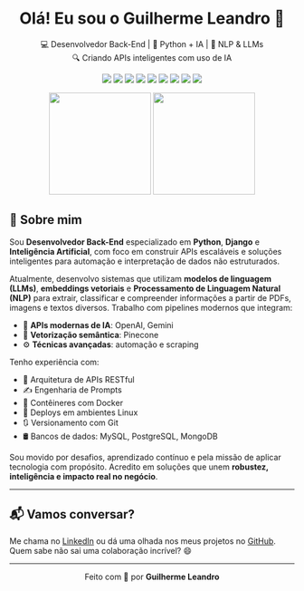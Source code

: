 <h1 align="center">Olá! Eu sou o Guilherme Leandro 👋</h1>

<p align="center">
  💻 Desenvolvedor Back-End | 🧠 Python + IA | 🤖 NLP & LLMs <br>
  🔍 Criando APIs inteligentes com uso de IA
</p>

<p align="center">
  <img src="https://img.shields.io/badge/Python-3776AB?style=flat&logo=python&logoColor=white" />
  <img src="https://img.shields.io/badge/Django-092E20?style=flat&logo=django&logoColor=white" />
  <img src="https://img.shields.io/badge/PostgreSQL-336791?style=flat&logo=postgresql&logoColor=white" />
  <img src="https://img.shields.io/badge/MySQL-4479A1?style=flat&logo=mysql&logoColor=white" />
  <img src="https://img.shields.io/badge/MongoDB-47A248?style=flat&logo=mongodb&logoColor=white" />
  <img src="https://img.shields.io/badge/Jupyter-F37626?style=flat&logo=jupyter&logoColor=white" />
  <img src="https://img.shields.io/badge/Git-F05032?style=flat&logo=git&logoColor=white" />
  <img src="https://img.shields.io/badge/Linux-FCC624?style=flat&logo=linux&logoColor=black" />
  <img src="https://img.shields.io/badge/JetBrains-000000?style=flat&logo=jetbrains&logoColor=white" />
</p>

<p align="center">
  <img height="180em" src="https://github-readme-stats.vercel.app/api?username=GuilhermeLeandro&show_icons=true&theme=radical" />
  <img height="180em" src="https://github-readme-stats.vercel.app/api/top-langs/?username=GuilhermeLeandro&layout=compact&theme=radical"/>
</p>


## 💼 Sobre mim

Sou **Desenvolvedor Back-End** especializado em **Python**, **Django** e **Inteligência Artificial**, com foco em construir APIs escaláveis e soluções inteligentes para automação e interpretação de dados não estruturados.

Atualmente, desenvolvo sistemas que utilizam **modelos de linguagem (LLMs)**, **embeddings vetoriais** e **Processamento de Linguagem Natural (NLP)** para extrair, classificar e compreender informações a partir de PDFs, imagens e textos diversos. Trabalho com pipelines modernos que integram:

- 🔗 **APIs modernas de IA**: OpenAI, Gemini  
- 🧠 **Vetorização semântica**: Pinecone  
- ⚙️ **Técnicas avançadas**: automação e scraping

Tenho experiência com:

- 🧩 Arquitetura de APIs RESTful  
- ✍️ Engenharia de Prompts  
- 🐳 Contêineres com Docker  
- 🐧 Deploys em ambientes Linux  
- 🔃 Versionamento com Git  
- 🛢️ Bancos de dados: MySQL, PostgreSQL, MongoDB

Sou movido por desafios, aprendizado contínuo e pela missão de aplicar tecnologia com propósito. Acredito em soluções que unem **robustez, inteligência e impacto real no negócio**.

---

## 📬 Vamos conversar?

Me chama no [LinkedIn](https://www.linkedin.com/in/guilherme-leandro-189560209/) ou dá uma olhada nos meus projetos no [GitHub](https://github.com/GuilhermeLeandro).  
Quem sabe não sai uma colaboração incrível? 😄

---

<p align="center">
  Feito com 💙 por <strong>Guilherme Leandro</strong>
</p>

